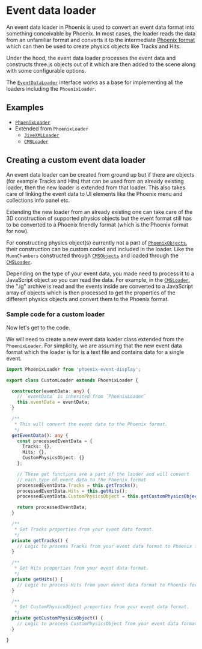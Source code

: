 # Event data loader

An event data loader in Phoenix is used to convert an event data format into something conceivable by Phoenix. In most cases, the loader reads the data from an unfamiliar format and converts it to the intermediate [Phoenix format](../users.md#format) which can then be used to create physics objects like Tracks and Hits.

Under the hood, the event data loader processes the event data and constructs three.js objects out of it which are then added to the scene along with some configurable options.

The [`EventDataLoader`](../../packages/phoenix-event-display/src/loaders/event-data-loader.ts) interface works as a base for implementing all the loaders including the `PhoenixLoader`.

## Examples

* [`PhoenixLoader`](../../packages/phoenix-event-display/src/loaders/phoenix-loader.ts)
* Extended from `PhoenixLoader`
  * [`JiveXMLLoader`](../../packages/phoenix-event-display/src/loaders/jivexml-loader.ts)
  * [`CMSLoader`](../../packages/phoenix-event-display/src/loaders/cms-loader.ts)

## Creating a custom event data loader

An event data loader can be created from ground up but if there are objects (for example Tracks and Hits) that can be used from an already existing loader, then the new loader is extended from that loader. This also takes care of linking the event data to UI elements like the Phoenix menu and collections info panel etc.

Extending the new loader from an already existing one can take care of the 3D construction of supported physics objects but the event format still has to be converted to a Phoenix friendly format (which is the Phoenix format for now).

For constructing physics object(s) currently not a part of [`PhoenixObjects`](../../packages/phoenix-event-display/src/loaders/objects/phoenix-objects.ts), their construction can be custom coded and included in the loader. Like the `MuonChambers` constructed through [`CMSObjects`](../../packages/phoenix-event-display/src/loaders/objects/cms-objects.ts) and loaded through the [`CMSLoader`](../../packages/phoenix-event-display/src/loaders/cms-loader.ts#L31).

Depending on the type of your event data, you made need to process it to a JavaScript object so you can read the data. For example, in the [`CMSLoader`](../../packages/phoenix-event-display/src/loaders/cms-loader.ts), the ".ig" archive is read and the events inside are converted to a JavaScript array of objects which is then processed to get the properties of the different physics objects and convert them to the Phoenix format.

### Sample code for a custom loader

Now let's get to the code.

We will need to create a new event data loader class extended from the `PhoenixLoader`. For simplicity, we are assuming that the new event data format which the loader is for is a text file and contains data for a single event.

```ts
import PhoenixLoader from 'phoenix-event-display';

export class CustomLoader extends PhoenixLoader {

  constructor(eventData: any) {
    // `eventData` is inherited from `PhoenixLoader`
    this.eventData = eventData;
  }

  /**
   * This will convert the event data to the Phoenix format.
   */
  getEventData(): any {
    const processedEventData = {
      Tracks: {},
      Hits: {},
      CustomPhysicsObject: {}
    };

    // These get functions are a part of the laoder and will convert
    // each type of event data to the Phoenix format
    processedEventData.Tracks = this.getTracks();
    processedEventData.Hits = this.getHits();
    processedEventData.CustomPhysicsObject = this.getCustomPhysicsObject();

    return processedEventData;
  }

  /**
   * Get Tracks properties from your event data format.
   */
  private getTracks() {
    // Logic to process Tracks from your event data format to Phoenix format
  }

  /**
   * Get Hits properties from your event data format.
   */
  private getHits() {
    // Logic to process Hits from your event data format to Phoenix format
  }

  /**
   * Get CustomPhysicsObject properties from your event data format.
   */
  private getCustomPhysicsObject() {
    // Logic to process CustomPhysicsObject from your event data format to Phoenix format
  }

}
```

